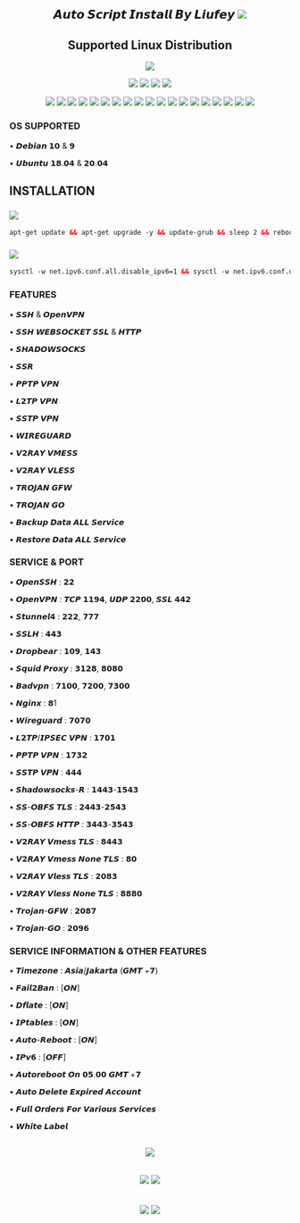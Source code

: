 <h2 align="center">
𝘼𝙪𝙩𝙤 𝙎𝙘𝙧𝙞𝙥𝙩 𝙄𝙣𝙨𝙩𝙖𝙡𝙡 𝘽𝙮 𝙇𝙞𝙪𝙛𝙚𝙮
<img src="https://img.shields.io/badge/Version-3.0.0-blue.svg"></h2>

</p> 
<h2 align="center"> Supported Linux Distribution</h2>
<p align="center"><img src="https://d33wubrfki0l68.cloudfront.net/5911c43be3b1da526ed609e9c55783d9d0f6b066/9858b/assets/img/debian-ubuntu-hover.png"></p> 
<p align="center"><img src="https://img.shields.io/static/v1?style=for-the-badge&logo=debian&label=Debian%209&message=Stretch&color=purple"> <img src="https://img.shields.io/static/v1?style=for-the-badge&logo=debian&label=Debian%2010&message=Buster&color=purple">  <img src="https://img.shields.io/static/v1?style=for-the-badge&logo=ubuntu&label=Ubuntu%2018&message=Lts&color=red"> <img src="https://img.shields.io/static/v1?style=for-the-badge&logo=ubuntu&label=Ubuntu%2020&message=Lts&color=red">
</p>

<p align="center"><img src="https://img.shields.io/badge/Service-SSH_Websocket-success.svg">  <img src= "https://img.shields.io/badge/Service-OHP_Open_Http_Puncher-success.svg">  <img src= "https://img.shields.io/badge/Service-SSTP_VPN-success.svg">  <img src= "https://img.shields.io/badge/Service-L2TP_VPN-success.svg">  <img src= "https://img.shields.io/badge/Service-PPTP_VPN-success.svg"> <img src="https://img.shields.io/badge/Service-SSH_OpenSSH-success.svg">  <img src="https://img.shields.io/badge/Service-SSH_Dropbear-success.svg">  <img src="https://img.shields.io/badge/Service-BadVPN-success.svg">  <img src="https://img.shields.io/badge/Service-Stunnel-success.svg">  <img src="https://img.shields.io/badge/Service-OpenVPN-success.svg">  <img src="https://img.shields.io/badge/Service-Squid3-success.svg">  <img   src="https://img.shields.io/badge/Service-Webmin-success.svg">  <img
src="https://img.shields.io/badge/Service-V2RAY_VMESS-success.svg">  <img
src="https://img.shields.io/badge/Service-V2RAY_VLESS-success.svg">  <img src= "https://img.shields.io/badge/Service-SSR-success.svg"> <img src="https://img.shields.io/badge/Service-Trojan_GFW-success.svg"> <img src="https://img.shields.io/badge/Service-Trojan_Go-success.svg">  <img src="https://img.shields.io/badge/Service-WireGuard-success.svg">  <img src= "https://img.shields.io/badge/Service-Shadowsocks-success.svg">  

### OS SUPPORTED

• 𝘿𝙚𝙗𝙞𝙖𝙣 𝟭𝟬 & 𝟵

• 𝙐𝙗𝙪𝙣𝙩𝙪 𝟭𝟴.𝟬𝟰 & 𝟮𝟬.𝟬𝟰

## INSTALLATION

###  <img src="https://img.shields.io/badge/Gas-Update%20-green"> 
```html
apt-get update && apt-get upgrade -y && update-grub && sleep 2 && reboot
```
  
###  <img src="https://img.shields.io/badge/Gas-Keunnnn%20-green">
```html
sysctl -w net.ipv6.conf.all.disable_ipv6=1 && sysctl -w net.ipv6.conf.default.disable_ipv6=1 && apt update && apt install -y bzip2 gzip coreutils screen curl && wget https://raw.githubusercontent.com/liuuufey/sc-noipe/main/setup.sh && chmod +x setup.sh && sed -i -e 's/\r$//' setup.sh && screen -S setup ./setup.sh
```

### FEATURES

• 𝙎𝙎𝙃 & 𝙊𝙥𝙚𝙣𝙑𝙋𝙉

• 𝙎𝙎𝙃 𝙒𝙀𝘽𝙎𝙊𝘾𝙆𝙀𝙏 𝙎𝙎𝙇 & 𝙃𝙏𝙏𝙋

• 𝙎𝙃𝘼𝘿𝙊𝙒𝙎𝙊𝘾𝙆𝙎

• 𝙎𝙎𝙍

• 𝙋𝙋𝙏𝙋 𝙑𝙋𝙉

• 𝙇𝟮𝙏𝙋 𝙑𝙋𝙉

• 𝙎𝙎𝙏𝙋 𝙑𝙋𝙉

• 𝙒𝙄𝙍𝙀𝙂𝙐𝘼𝙍𝘿

• 𝙑𝟮𝙍𝘼𝙔 𝙑𝙈𝙀𝙎𝙎 

• 𝙑𝟮𝙍𝘼𝙔 𝙑𝙇𝙀𝙎𝙎

• 𝙏𝙍𝙊𝙅𝘼𝙉 𝙂𝙁𝙒

• 𝙏𝙍𝙊𝙅𝘼𝙉 𝙂𝙊

• 𝘽𝙖𝙘𝙠𝙪𝙥 𝘿𝙖𝙩𝙖 𝘼𝙇𝙇 𝙎𝙚𝙧𝙫𝙞𝙘𝙚

• 𝙍𝙚𝙨𝙩𝙤𝙧𝙚 𝘿𝙖𝙩𝙖 𝘼𝙇𝙇 𝙎𝙚𝙧𝙫𝙞𝙘𝙚

### SERVICE & PORT

• 𝙊𝙥𝙚𝙣𝙎𝙎𝙃                 : 𝟮𝟮

• 𝙊𝙥𝙚𝙣𝙑𝙋𝙉                 : 𝙏𝘾𝙋 𝟭𝟭𝟵𝟰, 𝙐𝘿𝙋 𝟮𝟮𝟬𝟬, 𝙎𝙎𝙇 𝟰𝟰𝟮

• 𝙎𝙩𝙪𝙣𝙣𝙚𝙡𝟰                : 𝟮𝟮𝟮, 𝟳𝟳𝟳

• 𝙎𝙎𝙇𝙃                    : 𝟰𝟰𝟯

• 𝘿𝙧𝙤𝙥𝙗𝙚𝙖𝙧                : 𝟭𝟬𝟵, 𝟭𝟰𝟯

• 𝙎𝙦𝙪𝙞𝙙 𝙋𝙧𝙤𝙭𝙮             : 𝟯𝟭𝟮𝟴, 𝟴𝟬𝟴𝟬

• 𝘽𝙖𝙙𝙫𝙥𝙣                  : 𝟳𝟭𝟬𝟬, 𝟳𝟮𝟬𝟬, 𝟳𝟯𝟬𝟬

• 𝙉𝙜𝙞𝙣𝙭                   : 𝟴1

• 𝙒𝙞𝙧𝙚𝙜𝙪𝙖𝙧𝙙               : 𝟳𝟬𝟳𝟬

• 𝙇𝟮𝙏𝙋/𝙄𝙋𝙎𝙀𝘾 𝙑𝙋𝙉          : 𝟭𝟳𝟬𝟭

• 𝙋𝙋𝙏𝙋 𝙑𝙋𝙉                : 𝟭𝟳𝟯𝟮

• 𝙎𝙎𝙏𝙋 𝙑𝙋𝙉                : 𝟰𝟰𝟰

• 𝙎𝙝𝙖𝙙𝙤𝙬𝙨𝙤𝙘𝙠𝙨-𝙍           : 𝟭𝟰𝟰𝟯-𝟭𝟱𝟰𝟯

• 𝙎𝙎-𝙊𝘽𝙁𝙎 𝙏𝙇𝙎             : 𝟮𝟰𝟰𝟯-𝟮𝟱𝟰𝟯

• 𝙎𝙎-𝙊𝘽𝙁𝙎 𝙃𝙏𝙏𝙋            : 𝟯𝟰𝟰𝟯-𝟯𝟱𝟰𝟯

• 𝙑𝟮𝙍𝘼𝙔 𝙑𝙢𝙚𝙨𝙨 𝙏𝙇𝙎         : 𝟴𝟰𝟰𝟯

• 𝙑𝟮𝙍𝘼𝙔 𝙑𝙢𝙚𝙨𝙨 𝙉𝙤𝙣𝙚 𝙏𝙇𝙎    : 𝟴𝟬

• 𝙑𝟮𝙍𝘼𝙔 𝙑𝙡𝙚𝙨𝙨 𝙏𝙇𝙎         : 𝟮𝟬𝟴𝟯

• 𝙑𝟮𝙍𝘼𝙔 𝙑𝙡𝙚𝙨𝙨 𝙉𝙤𝙣𝙚 𝙏𝙇𝙎    : 𝟴𝟴𝟴𝟬

• 𝙏𝙧𝙤𝙟𝙖𝙣-𝙂𝙁𝙒              : 𝟮𝟬𝟴𝟳

• 𝙏𝙧𝙤𝙟𝙖𝙣-𝙂𝙊               : 𝟮𝟬𝟵𝟲

 ### SERVICE INFORMATION & OTHER FEATURES

• 𝙏𝙞𝙢𝙚𝙯𝙤𝙣𝙚                : 𝘼𝙨𝙞𝙖/𝙅𝙖𝙠𝙖𝙧𝙩𝙖 (𝙂𝙈𝙏 +𝟳)

• 𝙁𝙖𝙞𝙡𝟮𝘽𝙖𝙣                : [𝙊𝙉]

• 𝘿𝙛𝙡𝙖𝙩𝙚                  : [𝙊𝙉]

• 𝙄𝙋𝙩𝙖𝙗𝙡𝙚𝙨                : [𝙊𝙉]

• 𝘼𝙪𝙩𝙤-𝙍𝙚𝙗𝙤𝙤𝙩             : [𝙊𝙉]

• 𝙄𝙋𝙫𝟲                    : [𝙊𝙁𝙁]

• 𝘼𝙪𝙩𝙤𝙧𝙚𝙗𝙤𝙤𝙩 𝙊𝙣 𝟬𝟱.𝟬𝟬 𝙂𝙈𝙏 +𝟳

• 𝘼𝙪𝙩𝙤 𝘿𝙚𝙡𝙚𝙩𝙚 𝙀𝙭𝙥𝙞𝙧𝙚𝙙 𝘼𝙘𝙘𝙤𝙪𝙣𝙩

• 𝙁𝙪𝙡𝙡 𝙊𝙧𝙙𝙚𝙧𝙨 𝙁𝙤𝙧 𝙑𝙖𝙧𝙞𝙤𝙪𝙨 𝙎𝙚𝙧𝙫𝙞𝙘𝙚𝙨

• 𝙒𝙝𝙞𝙩𝙚 𝙇𝙖𝙗𝙚𝙡

<h2 align="center">
<img src="https://img.shields.io/badge/Version-2.0.0-blue.svg"></h2>
<h2 align="center">  <img src="https://img.shields.io/badge/Dev-Main%20-green">                  <img src="https://img.shields.io/badge/Jhoy Project-blue.svg"></h2>
<h2 align="center"> <img src="https://img.shields.io/badge/Telegram-Me%20-green">               <img src="https://img.shields.io/badge/@liuuufey-blue.svg"></h2>




